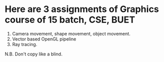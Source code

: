 # Here are 3 assignments of Graphics course of 15 batch, CSE, BUET

1. Camera movement, shape movement, object movement. 
2. Vector based OpenGL pipeline
3. Ray tracing. 

N.B. Don't copy like a blind. 
